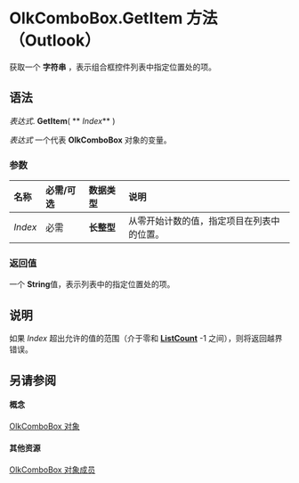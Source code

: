 
# OlkComboBox.GetItem 方法 （Outlook）

获取一个 **字符串** ，表示组合框控件列表中指定位置处的项。


## 语法

 _表达式_. **GetItem**( ** _Index_** )

 _表达式_ 一个代表 **OlkComboBox** 对象的变量。


### 参数



|**名称**|**必需/可选**|**数据类型**|**说明**|
|:-----|:-----|:-----|:-----|
| _Index_|必需|**长整型**|从零开始计数的值，指定项目在列表中的位置。|

### 返回值

一个 **String**值，表示列表中的指定位置处的项。


## 说明

如果  _Index_ 超出允许的值的范围（介于零和 **[ListCount](04fd21e1-e822-cf5f-a6ea-7c318778a163.md)** -1 之间），则将返回越界错误。


## 另请参阅


#### 概念


[OlkComboBox 对象](8d5e2f25-2962-af28-2523-b7b82473ea0a.md)
#### 其他资源


[OlkComboBox 对象成员](618de9e2-f5b9-40d9-239e-95aeb9dce092.md)